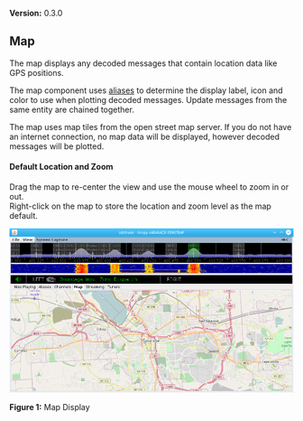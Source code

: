 **Version:** 0.3.0

Map
---

The map displays any decoded messages that contain location data like GPS positions.

The map component uses [aliases](Aliases_V0.3.0) to determine the display label, icon 
and color to use when plotting decoded messages.  Update messages from the same 
entity are chained together.

The map uses map tiles from the open street map server.  If you do not have an 
internet connection, no map data will be displayed, however decoded messages 
will be plotted.

#### Default Location and Zoom
Drag the map to re-center the view and use the mouse wheel to zoom in or out.  
Right-click on the map to store the location and zoom level as the map default.

![Map Display](v0.3/images/Map_V0.3.0.png)

**Figure 1:** Map Display

